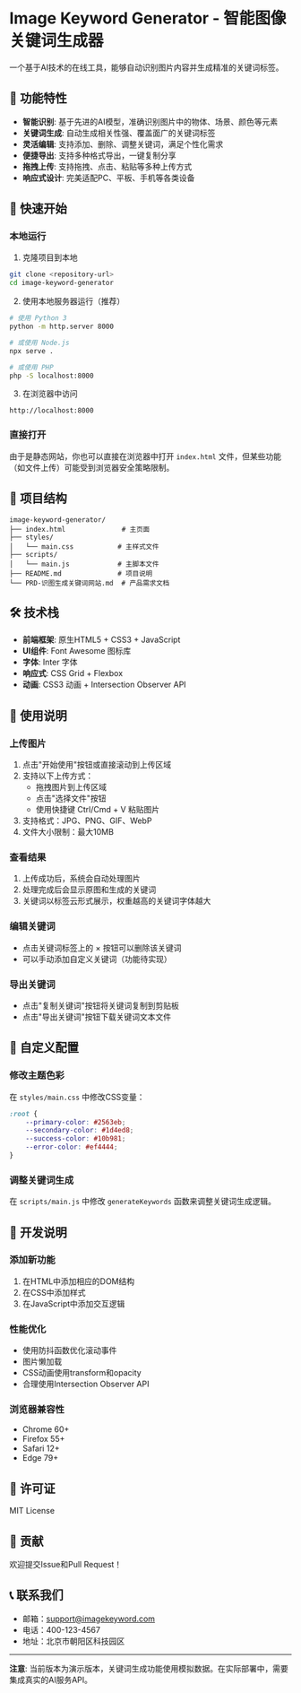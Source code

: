 # Image Keyword Generator - 智能图像关键词生成器

一个基于AI技术的在线工具，能够自动识别图片内容并生成精准的关键词标签。

## 🌟 功能特性

- **智能识别**: 基于先进的AI模型，准确识别图片中的物体、场景、颜色等元素
- **关键词生成**: 自动生成相关性强、覆盖面广的关键词标签
- **灵活编辑**: 支持添加、删除、调整关键词，满足个性化需求
- **便捷导出**: 支持多种格式导出，一键复制分享
- **拖拽上传**: 支持拖拽、点击、粘贴等多种上传方式
- **响应式设计**: 完美适配PC、平板、手机等各类设备

## 🚀 快速开始

### 本地运行

1. 克隆项目到本地
```bash
git clone <repository-url>
cd image-keyword-generator
```

2. 使用本地服务器运行（推荐）
```bash
# 使用 Python 3
python -m http.server 8000

# 或使用 Node.js
npx serve .

# 或使用 PHP
php -S localhost:8000
```

3. 在浏览器中访问
```
http://localhost:8000
```

### 直接打开

由于是静态网站，你也可以直接在浏览器中打开 `index.html` 文件，但某些功能（如文件上传）可能受到浏览器安全策略限制。

## 📁 项目结构

```
image-keyword-generator/
├── index.html              # 主页面
├── styles/
│   └── main.css           # 主样式文件
├── scripts/
│   └── main.js            # 主脚本文件
├── README.md              # 项目说明
└── PRD-识图生成关键词网站.md  # 产品需求文档
```

## 🛠️ 技术栈

- **前端框架**: 原生HTML5 + CSS3 + JavaScript
- **UI组件**: Font Awesome 图标库
- **字体**: Inter 字体
- **响应式**: CSS Grid + Flexbox
- **动画**: CSS3 动画 + Intersection Observer API

## 📱 使用说明

### 上传图片
1. 点击"开始使用"按钮或直接滚动到上传区域
2. 支持以下上传方式：
   - 拖拽图片到上传区域
   - 点击"选择文件"按钮
   - 使用快捷键 Ctrl/Cmd + V 粘贴图片
3. 支持格式：JPG、PNG、GIF、WebP
4. 文件大小限制：最大10MB

### 查看结果
1. 上传成功后，系统会自动处理图片
2. 处理完成后会显示原图和生成的关键词
3. 关键词以标签云形式展示，权重越高的关键词字体越大

### 编辑关键词
- 点击关键词标签上的 × 按钮可以删除该关键词
- 可以手动添加自定义关键词（功能待实现）

### 导出关键词
- 点击"复制关键词"按钮将关键词复制到剪贴板
- 点击"导出关键词"按钮下载关键词文本文件

## 🎨 自定义配置

### 修改主题色彩
在 `styles/main.css` 中修改CSS变量：

```css
:root {
    --primary-color: #2563eb;
    --secondary-color: #1d4ed8;
    --success-color: #10b981;
    --error-color: #ef4444;
}
```

### 调整关键词生成
在 `scripts/main.js` 中修改 `generateKeywords` 函数来调整关键词生成逻辑。

## 🔧 开发说明

### 添加新功能
1. 在HTML中添加相应的DOM结构
2. 在CSS中添加样式
3. 在JavaScript中添加交互逻辑

### 性能优化
- 使用防抖函数优化滚动事件
- 图片懒加载
- CSS动画使用transform和opacity
- 合理使用Intersection Observer API

### 浏览器兼容性
- Chrome 60+
- Firefox 55+
- Safari 12+
- Edge 79+

## 📄 许可证

MIT License

## 🤝 贡献

欢迎提交Issue和Pull Request！

## 📞 联系我们

- 邮箱：support@imagekeyword.com
- 电话：400-123-4567
- 地址：北京市朝阳区科技园区

---

**注意**: 当前版本为演示版本，关键词生成功能使用模拟数据。在实际部署中，需要集成真实的AI服务API。